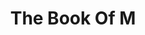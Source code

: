 ---
title: "The Book Of M"
description: 'I love zombie story. Walaupun buku ini bukan literally tentang zombie, tapi ada benang merahnya. Bercerita tentang apocalyptic time di mana manusia kehilangan bayangan mereka – and perlahan mulai kehilangan ingatan akan apapun. Sedikit cheesy, tapi mudah dinikmati.'
cover: "images/reading/the-book-of-m.jpeg"
publishDate: 2018-10-15
authors: "Peng Sheperd"
categories: ["fiction & literature"]
---